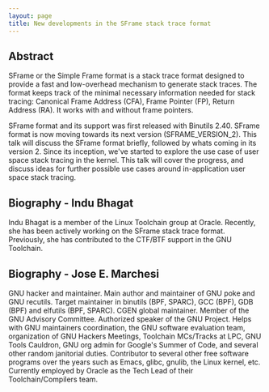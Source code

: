 ```yaml
---
layout: page
title: New developments in the SFrame stack trace format
---
```


## Abstract

SFrame or the Simple Frame format is a stack trace format designed to provide a
fast and low-overhead mechanism to generate stack traces. The format keeps track
of the minimal necessary information needed for stack tracing: Canonical Frame
Address (CFA), Frame Pointer (FP), Return Address (RA). It works with and
without frame pointers.

SFrame format and its support was first released with Binutils 2.40. SFrame
format is now moving towards its next version (SFRAME_VERSION_2). This talk will
discuss the SFrame format briefly, followed by whats coming in its
version 2. Since its inception, we've started to explore the use case of user
space stack tracing in the kernel. This talk will cover the progress, and
discuss ideas for further possible use cases around in-application user space
stack tracing.

## Biography - Indu Bhagat 

Indu Bhagat is a member of the Linux Toolchain group at Oracle. Recently, she
has been actively working on the SFrame stack trace format. Previously, she has
contributed to the CTF/BTF support in the GNU Toolchain.

## Biography - Jose E. Marchesi

GNU hacker and maintainer.  Main author and maintainer of GNU poke and GNU
recutils.  Target maintainer in binutils (BPF, SPARC), GCC (BPF), GDB (BPF) and
elfutils (BPF, SPARC).  CGEN global maintainer.  Member of the GNU Advisory
Committee.  Authorized speaker of the GNU Project.  Helps with GNU maintainers
coordination, the GNU software evaluation team, organization of GNU Hackers
Meetings, Toolchain MCs/Tracks at LPC, GNU Tools Cauldron, GNU org admin for
Google's Summer of Code, and several other random janitorial duties.
Contributor to several other free software programs over the years such as
Emacs, glibc, gnulib, the Linux kernel, etc.  Currently employed by Oracle as
the Tech Lead of their Toolchain/Compilers team.


